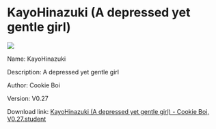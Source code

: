 # KayoHinazuki (A depressed yet gentle girl)

<img src = "https://raw.githubusercontent.com/Arbiter1223/Koukou-Gurashi-Custom-Students/master/Students/Files/KayoHinazuki%20(A%20depressed%20yet%20gentle%20girl).png">

Name: KayoHinazuki

Description: A depressed yet gentle girl

Author: Cookie Boi

Version: V0.27

Download link: <a href="https://raw.githubusercontent.com/Arbiter1223/Koukou-Gurashi-Custom-Students/master/Students/Files/KayoHinazuki%20(A%20depressed%20yet%20gentle%20girl)%20-%20Cookie%20Boi%2C%20V0.27.student">KayoHinazuki (A depressed yet gentle girl) - Cookie Boi, V0.27.student</a>
